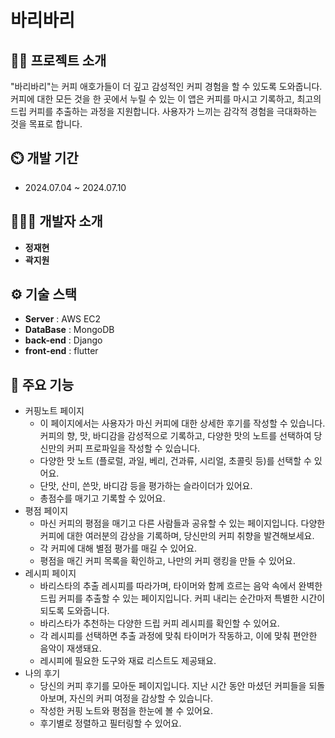 # 바리바리


## 👨‍🏫 프로젝트 소개
"바리바리"는 커피 애호가들이 더 깊고 감성적인 커피 경험을 할 수 있도록 도와줍니다. 커피에 대한 모든 것을 한 곳에서 누릴 수 있는 이 앱은 커피를 마시고 기록하고, 최고의 드립 커피를 추출하는 과정을 지원합니다. 사용자가 느끼는 감각적 경험을 극대화하는 것을 목표로 합니다.

## ⏲️ 개발 기간 
- 2024.07.04 ~ 2024.07.10

  
## 🧑‍🤝‍🧑 개발자 소개 
- **정재현** 
- **곽지원** 



## ⚙️ 기술 스택
- **Server** : AWS EC2
- **DataBase** : MongoDB
- **back-end** : Django
- **front-end** : flutter


## 📌 주요 기능
- 커핑노트 페이지
  - 이 페이지에서는 사용자가 마신 커피에 대한 상세한 후기를 작성할 수 있습니다. 커피의 향, 맛, 바디감을 감성적으로 기록하고, 다양한 맛의 노트를 선택하여 당신만의 커피 프로파일을 작성할 수 있습니다.
  - 다양한 맛 노트 (플로럴, 과일, 베리, 건과류, 시리얼, 초콜릿 등)를 선택할 수 있어요.
  - 단맛, 산미, 쓴맛, 바디감 등을 평가하는 슬라이더가 있어요.
  - 총점수를 매기고 기록할 수 있어요.
- 평점 페이지
   - 마신 커피의 평점을 매기고 다른 사람들과 공유할 수 있는 페이지입니다. 다양한 커피에 대한 여러분의 감상을 기록하며, 당신만의 커피 취향을 발견해보세요.
   - 각 커피에 대해 별점 평가를 매길 수 있어요.
   - 평점을 매긴 커피 목록을 확인하고, 나만의 커피 랭킹을 만들 수 있어요.
- 레시피 페이지
    - 바리스타의 추출 레시피를 따라가며, 타이머와 함께 흐르는 음악 속에서 완벽한 드립 커피를 추출할 수 있는 페이지입니다. 커피 내리는 순간마저 특별한 시간이 되도록 도와줍니다.
    - 바리스타가 추천하는 다양한 드립 커피 레시피를 확인할 수 있어요.
    - 각 레시피를 선택하면 추출 과정에 맞춰 타이머가 작동하고, 이에 맞춰 편안한 음악이 재생돼요.
    - 레시피에 필요한 도구와 재료 리스트도 제공돼요.
- 나의 후기
    - 당신의 커피 후기를 모아둔 페이지입니다. 지난 시간 동안 마셨던 커피들을 되돌아보며, 자신의 커피 여정을 감상할 수 있습니다.
    - 작성한 커핑 노트와 평점을 한눈에 볼 수 있어요.
    - 후기별로 정렬하고 필터링할 수 있어요.
      
